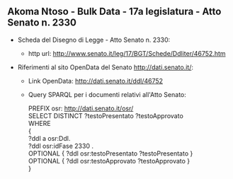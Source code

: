 ## Akoma Ntoso - Bulk Data - 17a legislatura - Atto Senato n. 2330 ##

* Scheda del Disegno di Legge - Atto Senato n. 2330:
	* http url: http://www.senato.it/leg/17/BGT/Schede/Ddliter/46752.htm

* Riferimenti al sito OpenData del Senato http://dati.senato.it/:
	* Link OpenData: http://dati.senato.it/ddl/46752
	* Query SPARQL per i documenti relativi all'Atto Senato:

        PREFIX osr: <http://dati.senato.it/osr/>  
		SELECT DISTINCT ?testoPresentato ?testoApprovato  
		WHERE  
		{  
		    ?ddl a osr:Ddl.  
		    ?ddl osr:idFase 2330 .  
		    OPTIONAL { ?ddl osr:testoPresentato ?testoPresentato }  
		    OPTIONAL { ?ddl osr:testoApprovato ?testoApprovato }  
		}
		
